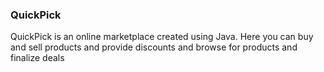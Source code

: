 ### QuickPick ###

QuickPick is an online marketplace created using Java. Here you can buy and sell products and provide discounts and browse for products and finalize deals
